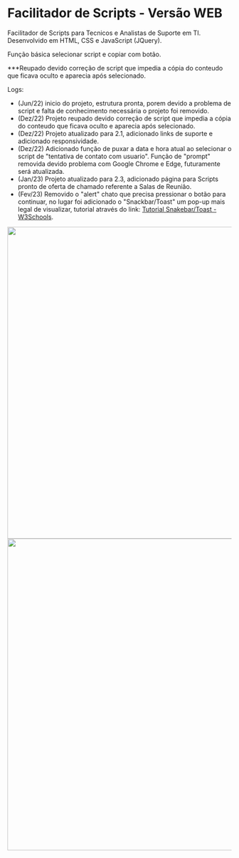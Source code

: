 # Facilitador de Scripts - Versão WEB

Facilitador de Scripts para Tecnicos e Analistas de Suporte em TI.
Desenvolvido em HTML, CSS e JavaScript (JQuery).

Função básica selecionar script e copiar com botão.

***Reupado devido correção de script que impedia a cópia do conteudo que ficava oculto e aparecia após selecionado.

Logs:
- (Jun/22) inicio do projeto, estrutura pronta, porem devido a problema de script e falta de conhecimento necessária o projeto foi removido.
- (Dez/22) Projeto reupado devido correção de script que impedia a cópia do conteudo que ficava oculto e aparecia após selecionado.
- (Dez/22) Projeto atualizado para 2.1, adicionado links de suporte e adicionado responsividade.
- (Dez/22) Adicionado função de puxar a data e hora atual ao selecionar o script de "tentativa de contato com usuario". Função de "prompt" removida devido problema com Google Chrome e Edge, futuramente será atualizada.
- (Jan/23) Projeto atualizado para 2.3, adicionado página para Scripts pronto de oferta de chamado referente a Salas de Reunião.
- (Fev/23) Removido o "alert" chato que precisa pressionar o botão para continuar, no lugar foi adicionado o "Snackbar/Toast" um pop-up mais legal de visualizar, tutorial através do link: <a href ="https://www.w3schools.com/howto/howto_js_snackbar.asp">Tutorial Snakebar/Toast - W3Schools</a>.

<img style="width: 700px;" src="https://user-images.githubusercontent.com/113811396/209737066-a84106a5-18cf-4bb6-a732-504c10e5c39f.JPG"/>

<img style="width: 700px;" src= "https://user-images.githubusercontent.com/113811396/213317928-b4e912db-24bf-4a80-9ad9-0169729bb2ad.JPG"/>

